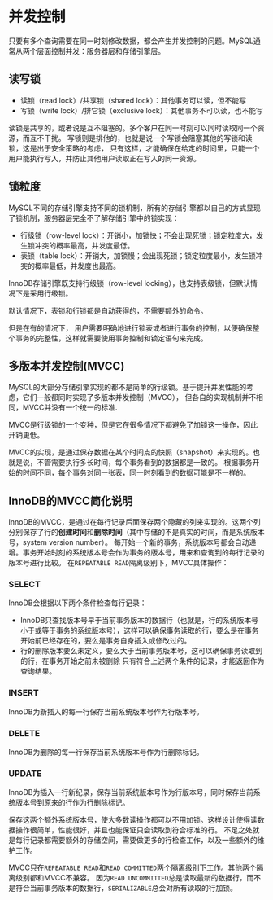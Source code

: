# 并发控制
只要有多个查询需要在同一时刻修改数据，都会产生并发控制的问题。MySQL通常从两个层面控制并发：服务器层和存储引擎层。

## 读写锁
* 读锁（read lock）/共享锁（shared lock）：其他事务可以读，但不能写
* 写锁（write lock）/排它锁（exclusive lock）：其他事务不可以读，也不能写

读锁是共享的，或者说是互不阻塞的。多个客户在同一时刻可以同时读取同一个资源，而互不干扰。
写锁则是排他的，也就是说一个写锁会阻塞其他的写锁和读锁，这是出于安全策略的考虑，
只有这样，才能确保在给定的时间里，只能一个用户能执行写入，并防止其他用户读取正在写入的同一资源。

## 锁粒度
MySQL不同的存储引擎支持不同的锁机制，所有的存储引擎都以自己的方式显现了锁机制，服务器层完全不了解存储引擎中的锁实现：

* 行级锁（row-level lock）：开销小，加锁快；不会出现死锁；锁定粒度大，发生锁冲突的概率最高，并发度最低。
* 表锁（table lock）：开销大，加锁慢；会出现死锁；锁定粒度最小，发生锁冲突的概率最低，并发度也最高。

InnoDB存储引擎既支持行级锁（row-level locking），也支持表级锁，但默认情况下是采用行级锁。

默认情况下，表锁和行锁都是自动获得的，不需要额外的命令。

但是在有的情况下， 用户需要明确地进行锁表或者进行事务的控制，以便确保整个事务的完整性，这样就需要使用事务控制和锁定语句来完成。

## 多版本并发控制(MVCC)
MySQL的大部分存储引擎实现的都不是简单的行级锁。基于提升并发性能的考虑，它们一般都同时实现了多版本并发控制（MVCC），
但各自的实现机制并不相同，MVCC并没有一个统一的标准.

MVCC是行级锁的一个变种，但是它在很多情况下都避免了加锁这一操作，因此开销更低。

MVCC的实现，是通过保存数据在某个时间点的快照（snapshot）来实现的。也就是说，不管需要执行多长时间，每个事务看到的数据都是一致的。
根据事务开始的时间不同，每个事务对同一张表，同一时刻看到的数据可能是不一样的。

## InnoDB的MVCC简化说明
InnoDB的MVCC，是通过在每行记录后面保存两个隐藏的列来实现的。这两个列分别保存了行的**创建时间**和**删除时间**（其中存储的不是真实的时间，而是系统版本号，system version number）。
每开始一个新的事务，系统版本号都会自动递增。事务开始时刻的系统版本号会作为事务的版本号，用来和查询到的每行记录的版本号进行比较。
在`REPEATABLE READ`隔离级别下，MVCC具体操作：

### SELECT
InnoDB会根据以下两个条件检查每行记录：
* InnoDB只查找版本号早于当前事务版本的数据行（也就是，行的系统版本号小于或等于事务的系统版本号），这样可以确保事务读取的行，要么是在事务开始前已经存在的，要么是事务自身插入或修改过的。
* 行的删除版本要么未定义，要么大于当前事务版本号，这可以确保事务读取到的行，在事务开始之前未被删除
只有符合上述两个条件的记录，才能返回作为查询结果。

### INSERT
InnoDB为新插入的每一行保存当前系统版本号作为行版本号。

### DELETE
InnoDB为删除的每一行保存当前系统版本号作为行删除标记。

### UPDATE
InnoDB为插入一行新纪录，保存当前系统版本号作为行版本号，同时保存当前系统版本号到原来的行作为行删除标记。

保存这两个额外系统版本号，使大多数读操作都可以不用加锁。这样设计使得读数据操作很简单，性能很好，并且也能保证只会读取到符合标准的行。
不足之处就是每行记录都需要额外的存储空间，需要做更多的行检查工作，以及一些额外的维护工作。

MVCC只在`REPEATABLE READ`和`READ COMMITTED`两个隔离级别下工作。其他两个隔离级别都和MVCC不兼容。
因为`READ UNCOMMITTED`总是读取最新的数据行，而不是符合当前事务版本的数据行，`SERIALIZABLE`总会对所有读取的行加锁。

